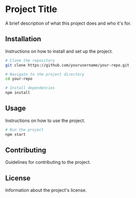 # Project Title

A brief description of what this project does and who it's for.

## Installation

Instructions on how to install and set up the project.

```bash
# Clone the repository
git clone https://github.com/yourusername/your-repo.git

# Navigate to the project directory
cd your-repo

# Install dependencies
npm install
```

## Usage

Instructions on how to use the project.

```bash
# Run the project
npm start
```

## Contributing

Guidelines for contributing to the project.

## License

Information about the project's license.
